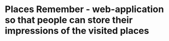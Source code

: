 # Places Remember - web-application so that people can store their impressions of the visited places